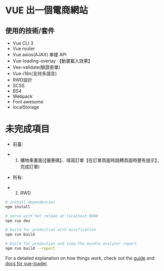 # VUE 出一個電商網站

## 使用的技術/套件
- Vue CLI 3
- Vue router
- Vue axios(AJAX) 串接 API
- Vue-loading-overlay 【動畫載入效果】
- Vee-validate(驗證表單)
- Vue-i18n(支持多語言)
- RWD設計
- SCSS
- BS4
- Webpack
- Font awesome
- localStorage

# 未完成項目
- 前臺:
- 1. 購物車畫面(【優惠碼】、填寫訂單【在訂單頁面時跳轉頁面時要有提示】，完成訂單)

- 所有:
- 1. RWD

``` bash
# install dependencies
npm install

# serve with hot reload at localhost:8080
npm run dev

# build for production with minification
npm run build

# build for production and view the bundle analyzer report
npm run build --report
```

For a detailed explanation on how things work, check out the [guide](http://vuejs-templates.github.io/webpack/) and [docs for vue-loader](http://vuejs.github.io/vue-loader).
